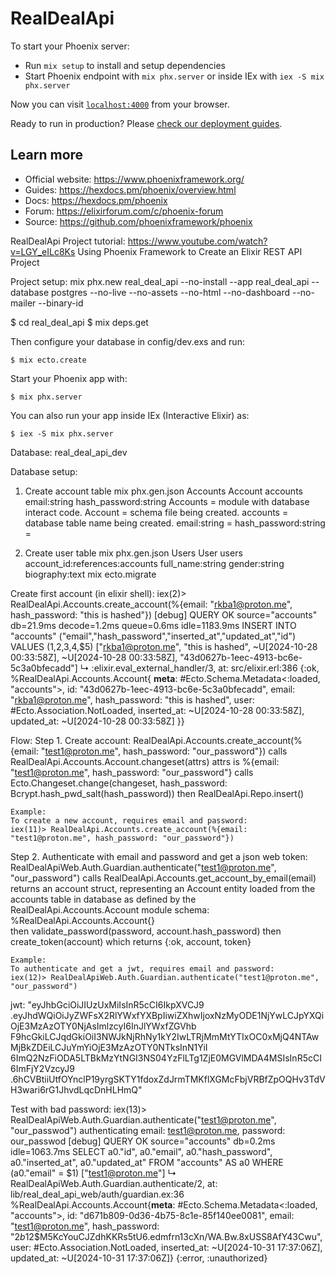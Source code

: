 # RealDealApi

To start your Phoenix server:

  * Run `mix setup` to install and setup dependencies
  * Start Phoenix endpoint with `mix phx.server` or inside IEx with `iex -S mix phx.server`

Now you can visit [`localhost:4000`](http://localhost:4000) from your browser.

Ready to run in production? Please [check our deployment guides](https://hexdocs.pm/phoenix/deployment.html).

## Learn more

  * Official website: https://www.phoenixframework.org/
  * Guides: https://hexdocs.pm/phoenix/overview.html
  * Docs: https://hexdocs.pm/phoenix
  * Forum: https://elixirforum.com/c/phoenix-forum
  * Source: https://github.com/phoenixframework/phoenix


RealDealApi Project tutorial:
https://www.youtube.com/watch?v=LGY_eILc8Ks
Using Phoenix Framework to Create an Elixir REST API Project

Project setup:
mix phx.new real_deal_api --no-install --app real_deal_api --database postgres --no-live --no-assets --no-html --no-dashboard --no-mailer --binary-id

$ cd real_deal_api
$ mix deps.get

Then configure your database in config/dev.exs and run:

    $ mix ecto.create

Start your Phoenix app with:

    $ mix phx.server

You can also run your app inside IEx (Interactive Elixir) as:

    $ iex -S mix phx.server

Database:
real_deal_api_dev

Database setup:
1. Create account table
mix phx.gen.json Accounts Account accounts email:string hash_password:string
Accounts = module with database interact code.
Account = schema file being created.
accounts = database table name being created.
email:string =
hash_password:string =

2. Create user table
mix phx.gen.json Users User users account_id:references:accounts full_name:string gender:string biography:text
mix ecto.migrate

Create first account (in elixir shell):
iex(2)> RealDealApi.Accounts.create_account(%{email: "rkba1@proton.me", hash_password: "this is hashed"})
[debug] QUERY OK source="accounts" db=21.9ms decode=1.2ms queue=0.6ms idle=1183.9ms
INSERT INTO "accounts" ("email","hash_password","inserted_at","updated_at","id") VALUES ($1,$2,$3,$4,$5) ["rkba1@proton.me", "this is hashed", ~U[2024-10-28 00:33:58Z], ~U[2024-10-28 00:33:58Z], "43d0627b-1eec-4913-bc6e-5c3a0bfecadd"]
↳ :elixir.eval_external_handler/3, at: src/elixir.erl:386
{:ok,
%RealDealApi.Accounts.Account{
__meta__: #Ecto.Schema.Metadata<:loaded, "accounts">,
id: "43d0627b-1eec-4913-bc6e-5c3a0bfecadd",
email: "rkba1@proton.me",
hash_password: "this is hashed",
user: #Ecto.Association.NotLoaded<association :user is not loaded>,
inserted_at: ~U[2024-10-28 00:33:58Z],
updated_at: ~U[2024-10-28 00:33:58Z]
}}

Flow:
Step 1. Create account:
    RealDealApi.Accounts.create_account(%{email: "test1@proton.me", hash_password: "our_password"})
    calls RealDealApi.Accounts.Account.changeset(attrs) attrs is %{email: "test1@proton.me", hash_password: "our_password"}
    calls Ecto.Changeset.change(changeset, hash_password: Bcrypt.hash_pwd_salt(hash_password))
    then RealDealApi.Repo.insert()


    Example: 
    To create a new account, requires email and password:
    iex(11)> RealDealApi.Accounts.create_account(%{email: "test1@proton.me", hash_password: "our_password"})

Step 2. Authenticate with email and password and get a json web token:
    RealDealApiWeb.Auth.Guardian.authenticate("test1@proton.me", "our_password")
    calls RealDealApi.Accounts.get_account_by_email(email) returns an account struct,
    representing an Account entity loaded from the accounts table in database as defined by 
    the RealDealApi.Accounts.Account module schema: %RealDealApi.Accounts.Account{}  
    then validate_password(password, account.hash_password)
    then create_token(account) which returns {:ok, account, token}


    Example:
    To authenticate and get a jwt, requires email and password:
    iex(12)> RealDealApiWeb.Auth.Guardian.authenticate("test1@proton.me", "our_password")

jwt:
"eyJhbGciOiJIUzUxMiIsInR5cCI6IkpXVCJ9
.eyJhdWQiOiJyZWFsX2RlYWxfYXBpIiwiZXhwIjoxNzMyODE1NjYwLCJpYXQiOjE3MzAzOTY0NjAsImlzcyI6InJlYWxfZGVhb
F9hcGkiLCJqdGkiOiI3NWJkNjRhNy1kY2IwLTRjMmMtYTIxOC0xMjQ4NTAwMjBkZDEiLCJuYmYiOjE3MzAzOTY0NTksInN1YiI
6ImQ2NzFiODA5LTBkMzYtNGI3NS04YzFlLTg1ZjE0MGVlMDA4MSIsInR5cCI6ImFjY2VzcyJ9
.6hCVBtiiUtfOYnclP19yrgSKTY1fdoxZdJrmTMKflXGMcFbjVRBfZpOQHv3TdVH3wari6rG1JhvdLqcDnHLHmQ"

Test with bad password:
iex(13)> RealDealApiWeb.Auth.Guardian.authenticate("test1@proton.me", "our_passwod")
authenticating email: test1@proton.me, password: our_passwod
[debug] QUERY OK source="accounts" db=0.2ms idle=1063.7ms
SELECT a0."id", a0."email", a0."hash_password", a0."inserted_at", a0."updated_at" FROM "accounts" AS a0 WHERE (a0."email" = $1) ["test1@proton.me"]
↳ RealDealApiWeb.Auth.Guardian.authenticate/2, at: lib/real_deal_api_web/auth/guardian.ex:36
%RealDealApi.Accounts.Account{__meta__: #Ecto.Schema.Metadata<:loaded, "accounts">, id: "d671b809-0d36-4b75-8c1e-85f140ee0081", email: "test1@proton.me", hash_password: "$2b$12$M5KcYouCJZdhKKRs5tU6.edmfrn13cXn/WA.Bw.8xUSS8AfY43Cwu", user: #Ecto.Association.NotLoaded<association :user is not loaded>, inserted_at: ~U[2024-10-31 17:37:06Z], updated_at: ~U[2024-10-31 17:37:06Z]}
{:error, :unauthorized}